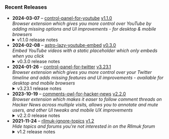 ### Recent Releases

<!-- RECENT_RELEASES -->
<ul>
<li>
  <strong>2024-03-07</strong> – <a href="https://github.com/insin/control-panel-for-youtube">control-panel-for-youtube</a> <a href="https://github.com/insin/control-panel-for-youtube/releases/tag/v1.1.0">v1.1.0</a>
  <div><em>Browser extension which gives you more control over YouTube by adding missing options and UI improvements - for desktop &amp; mobile browsers</em></div>
  <details><summary>v1.1.0 release notes</summary><ul>
<li>Fixed Firefox permission issues (the extension was disabled by default after install on all platforms, it had to be manually enabled every time in Firefox for Android, and the Permissions page was completely blank in Firefox for Android so permissions couldn't be granted) by using Manifest Version 2 instead for the Firefox version</li>
<li>Improved the Japanese translation (thanks <a class="user-mention notranslate" data-hovercard-type="user" data-hovercard-url="/users/Catastravia/hovercard" data-octo-click="hovercard-link-click" data-octo-dimensions="link_type:self" href="https://github.com/Catastravia">@Catastravia</a>)</li>
<li>Fixed disconnectObservers() only disconnecting page observers</li>
</ul>
<p>hideShareThanksClip:</p>
<ul>
<li>Added a new option to hide the Share/Thanks/Clip buttons under a video (not enabled by default)</li>
</ul>
<p>hideChannels:</p>
<ul>
<li>You can now hide a channel while watching one of its videos - a "Hide channel" item is added to the video's ⋯ menu</li>
<li>This becomes an "Unhide channel" menu item if the channel is already hidden</li>
</ul>
<p>hideOpenApp:</p>
<ul>
<li>Fixed hiding "Open App" links when using YouTube in Japanese</li>
</ul>
<p>hideSponsored:</p>
<ul>
<li>Fixed related videos being hidden in the mobile version at tablet sizes when they contained an ad</li>
</ul>
<hr>
<p>Available in the following extension stores:</p>
<p><a href="https://chromewebstore.google.com/detail/control-panel-for-youtube/lodcanccmfbpjjpnngindkkmiehimile" rel="nofollow"><img src="https://private-user-images.githubusercontent.com/226692/307584913-08b44d7b-61d5-49f2-9a76-607eb36fe407.png?jwt=eyJhbGciOiJIUzI1NiIsInR5cCI6IkpXVCJ9.eyJpc3MiOiJnaXRodWIuY29tIiwiYXVkIjoicmF3LmdpdGh1YnVzZXJjb250ZW50LmNvbSIsImtleSI6ImtleTUiLCJleHAiOjE3MTAwMDQxOTAsIm5iZiI6MTcxMDAwMzg5MCwicGF0aCI6Ii8yMjY2OTIvMzA3NTg0OTEzLTA4YjQ0ZDdiLTYxZDUtNDlmMi05YTc2LTYwN2ViMzZmZTQwNy5wbmc_WC1BbXotQWxnb3JpdGhtPUFXUzQtSE1BQy1TSEEyNTYmWC1BbXotQ3JlZGVudGlhbD1BS0lBVkNPRFlMU0E1M1BRSzRaQSUyRjIwMjQwMzA5JTJGdXMtZWFzdC0xJTJGczMlMkZhd3M0X3JlcXVlc3QmWC1BbXotRGF0ZT0yMDI0MDMwOVQxNzA0NTBaJlgtQW16LUV4cGlyZXM9MzAwJlgtQW16LVNpZ25hdHVyZT0yZTVjOTMyZDc0YWIxMzc1OWY4MDNiMjYxYjQzNzBkZjQ1ODJhNzVhNzM0Yjk3ZjBmYjQ2YTVkZWRhN2U1ZTkyJlgtQW16LVNpZ25lZEhlYWRlcnM9aG9zdCZhY3Rvcl9pZD0wJmtleV9pZD0wJnJlcG9faWQ9MCJ9.jV7SOjo6edkz5WgMDw9y0bUtHWONyewraaXGa8GXNhw" alt="Chrome Web Store" content-type-secured-asset="image/png" secured-asset-link="" style="max-width: 100%;"></a> <a href="https://addons.mozilla.org/firefox/addon/control-panel-for-youtube/" rel="nofollow"><img src="https://private-user-images.githubusercontent.com/226692/307636781-566d72e8-bd40-43a4-9118-1768946f5b20.png?jwt=eyJhbGciOiJIUzI1NiIsInR5cCI6IkpXVCJ9.eyJpc3MiOiJnaXRodWIuY29tIiwiYXVkIjoicmF3LmdpdGh1YnVzZXJjb250ZW50LmNvbSIsImtleSI6ImtleTUiLCJleHAiOjE3MTAwMDQxOTAsIm5iZiI6MTcxMDAwMzg5MCwicGF0aCI6Ii8yMjY2OTIvMzA3NjM2NzgxLTU2NmQ3MmU4LWJkNDAtNDNhNC05MTE4LTE3Njg5NDZmNWIyMC5wbmc_WC1BbXotQWxnb3JpdGhtPUFXUzQtSE1BQy1TSEEyNTYmWC1BbXotQ3JlZGVudGlhbD1BS0lBVkNPRFlMU0E1M1BRSzRaQSUyRjIwMjQwMzA5JTJGdXMtZWFzdC0xJTJGczMlMkZhd3M0X3JlcXVlc3QmWC1BbXotRGF0ZT0yMDI0MDMwOVQxNzA0NTBaJlgtQW16LUV4cGlyZXM9MzAwJlgtQW16LVNpZ25hdHVyZT1kNjViYmM4YzRhYzI2NWU5NzQzZmZlMzk4ZDdlYjI4MDhmYzliZTQ1NjM0MzkzNWMwMDRiNTM2ZTljMjBiZjNjJlgtQW16LVNpZ25lZEhlYWRlcnM9aG9zdCZhY3Rvcl9pZD0wJmtleV9pZD0wJnJlcG9faWQ9MCJ9.HaonHdq0JrrYnjfKYeAWrrUCJQXWkU0tLycBJyJUBj0" alt="Mozilla Add-ons" content-type-secured-asset="image/png" secured-asset-link="" style="max-width: 100%;"></a></p></details>
</li>
<li>
  <strong>2024-02-08</strong> – <a href="https://github.com/insin/astro-lazy-youtube-embed">astro-lazy-youtube-embed</a> <a href="https://github.com/insin/astro-lazy-youtube-embed/releases/tag/v0.3.0">v0.3.0</a>
  <div><em>Embed YouTube videos with a static placeholder which only embeds when you click</em></div>
  <details><summary>v0.3.0 release notes</summary><p>Astro 4 support</p></details>
</li>
<li>
  <strong>2024-01-26</strong> – <a href="https://github.com/insin/control-panel-for-twitter">control-panel-for-twitter</a> <a href="https://github.com/insin/control-panel-for-twitter/releases/tag/v3.23.1">v3.23.1</a>
  <div><em>Browser extension which gives you more control over your Twitter timeline and adds missing features and UI improvements - available for desktop and mobile browsers</em></div>
  <details><summary>v3.23.1 release notes</summary><ul>
<li>Hide the Ads nav item</li>
</ul>
<hr>
<p>Available in the following extension stores:</p>
<p><a href="https://apps.apple.com/app/id1668516167?platform=iphone" rel="nofollow"><img src="https://user-images.githubusercontent.com/226692/216768643-4756e33c-1e61-41a7-9c56-9bd80f10bcc9.png" alt="Apple App Store" style="max-width: 100%;"></a> <a href="https://chrome.google.com/webstore/detail/control-panel-for-twitter" rel="nofollow"><img src="https://user-images.githubusercontent.com/226692/212897023-9e66b1b0-e1cd-44df-a4f2-3d5bda80c5f8.png" alt="Chrome Web Store" style="max-width: 100%;"></a> <a href="https://addons.mozilla.org/firefox/addon/control-panel-for-twitter/" rel="nofollow"><img src="https://user-images.githubusercontent.com/226692/212897487-f3993495-2032-44a4-b0c6-1bd1d9cc56dd.png" alt="Firefox" style="max-width: 100%;"></a> <a href="https://microsoftedge.microsoft.com/addons/detail/control-panel-for-twitter/foccddlibbeccjiobcnakipdpkjiijjp" rel="nofollow"><img src="https://user-images.githubusercontent.com/226692/212897573-34b1af0a-dc5a-4aa2-a1e7-ca85d3823f9f.png" alt="Edge" style="max-width: 100%;"></a></p>
<h2>Screenshots</h2>
<h3>Nav Bar</h3>
<table>
<thead>
<tr>
<th>Before</th>
<th>After</th>
</tr>
</thead>
<tbody>
<tr>
<td><a target="_blank" rel="noopener noreferrer" href="https://private-user-images.githubusercontent.com/226692/301036711-9ae81d72-af05-4fad-ab65-53cf7e28e542.png?jwt=eyJhbGciOiJIUzI1NiIsInR5cCI6IkpXVCJ9.eyJpc3MiOiJnaXRodWIuY29tIiwiYXVkIjoicmF3LmdpdGh1YnVzZXJjb250ZW50LmNvbSIsImtleSI6ImtleTUiLCJleHAiOjE3MTAwMDQxOTAsIm5iZiI6MTcxMDAwMzg5MCwicGF0aCI6Ii8yMjY2OTIvMzAxMDM2NzExLTlhZTgxZDcyLWFmMDUtNGZhZC1hYjY1LTUzY2Y3ZTI4ZTU0Mi5wbmc_WC1BbXotQWxnb3JpdGhtPUFXUzQtSE1BQy1TSEEyNTYmWC1BbXotQ3JlZGVudGlhbD1BS0lBVkNPRFlMU0E1M1BRSzRaQSUyRjIwMjQwMzA5JTJGdXMtZWFzdC0xJTJGczMlMkZhd3M0X3JlcXVlc3QmWC1BbXotRGF0ZT0yMDI0MDMwOVQxNzA0NTBaJlgtQW16LUV4cGlyZXM9MzAwJlgtQW16LVNpZ25hdHVyZT0yZjU2YWI2ZTVkYzAyOTk3ZjRkMzkxMzI0OTk4MzRhNmZkMTM1ZWQyNzBmZGJjNWQ1ODk1YWMyNzIyYzIwZWJjJlgtQW16LVNpZ25lZEhlYWRlcnM9aG9zdCZhY3Rvcl9pZD0wJmtleV9pZD0wJnJlcG9faWQ9MCJ9.134HHoqIsYwlOQkJqZO5heJ1xcHwuePJOnSNuE-7n14"><img src="https://private-user-images.githubusercontent.com/226692/301036711-9ae81d72-af05-4fad-ab65-53cf7e28e542.png?jwt=eyJhbGciOiJIUzI1NiIsInR5cCI6IkpXVCJ9.eyJpc3MiOiJnaXRodWIuY29tIiwiYXVkIjoicmF3LmdpdGh1YnVzZXJjb250ZW50LmNvbSIsImtleSI6ImtleTUiLCJleHAiOjE3MTAwMDQxOTAsIm5iZiI6MTcxMDAwMzg5MCwicGF0aCI6Ii8yMjY2OTIvMzAxMDM2NzExLTlhZTgxZDcyLWFmMDUtNGZhZC1hYjY1LTUzY2Y3ZTI4ZTU0Mi5wbmc_WC1BbXotQWxnb3JpdGhtPUFXUzQtSE1BQy1TSEEyNTYmWC1BbXotQ3JlZGVudGlhbD1BS0lBVkNPRFlMU0E1M1BRSzRaQSUyRjIwMjQwMzA5JTJGdXMtZWFzdC0xJTJGczMlMkZhd3M0X3JlcXVlc3QmWC1BbXotRGF0ZT0yMDI0MDMwOVQxNzA0NTBaJlgtQW16LUV4cGlyZXM9MzAwJlgtQW16LVNpZ25hdHVyZT0yZjU2YWI2ZTVkYzAyOTk3ZjRkMzkxMzI0OTk4MzRhNmZkMTM1ZWQyNzBmZGJjNWQ1ODk1YWMyNzIyYzIwZWJjJlgtQW16LVNpZ25lZEhlYWRlcnM9aG9zdCZhY3Rvcl9pZD0wJmtleV9pZD0wJnJlcG9faWQ9MCJ9.134HHoqIsYwlOQkJqZO5heJ1xcHwuePJOnSNuE-7n14" content-type-secured-asset="image/png" style="max-width: 100%;"></a></td>
<td><a target="_blank" rel="noopener noreferrer" href="https://private-user-images.githubusercontent.com/226692/301036938-4e6a6858-8468-462d-93e3-04b3fe3f2285.png?jwt=eyJhbGciOiJIUzI1NiIsInR5cCI6IkpXVCJ9.eyJpc3MiOiJnaXRodWIuY29tIiwiYXVkIjoicmF3LmdpdGh1YnVzZXJjb250ZW50LmNvbSIsImtleSI6ImtleTUiLCJleHAiOjE3MTAwMDQxOTAsIm5iZiI6MTcxMDAwMzg5MCwicGF0aCI6Ii8yMjY2OTIvMzAxMDM2OTM4LTRlNmE2ODU4LTg0NjgtNDYyZC05M2UzLTA0YjNmZTNmMjI4NS5wbmc_WC1BbXotQWxnb3JpdGhtPUFXUzQtSE1BQy1TSEEyNTYmWC1BbXotQ3JlZGVudGlhbD1BS0lBVkNPRFlMU0E1M1BRSzRaQSUyRjIwMjQwMzA5JTJGdXMtZWFzdC0xJTJGczMlMkZhd3M0X3JlcXVlc3QmWC1BbXotRGF0ZT0yMDI0MDMwOVQxNzA0NTBaJlgtQW16LUV4cGlyZXM9MzAwJlgtQW16LVNpZ25hdHVyZT1lNjFiM2U1NDg2OTUxNjQ4ZjQ2YjNmYmM5MDMzMzU5YjQ0YWU3Y2MzZDdkNjg2YjcwMWJkZGM1YzFkMTFlZTQxJlgtQW16LVNpZ25lZEhlYWRlcnM9aG9zdCZhY3Rvcl9pZD0wJmtleV9pZD0wJnJlcG9faWQ9MCJ9.uR89UdiQ6cMit7Dn3Dr0hzzG-zsnXlla78LCANMD1lI"><img src="https://private-user-images.githubusercontent.com/226692/301036938-4e6a6858-8468-462d-93e3-04b3fe3f2285.png?jwt=eyJhbGciOiJIUzI1NiIsInR5cCI6IkpXVCJ9.eyJpc3MiOiJnaXRodWIuY29tIiwiYXVkIjoicmF3LmdpdGh1YnVzZXJjb250ZW50LmNvbSIsImtleSI6ImtleTUiLCJleHAiOjE3MTAwMDQxOTAsIm5iZiI6MTcxMDAwMzg5MCwicGF0aCI6Ii8yMjY2OTIvMzAxMDM2OTM4LTRlNmE2ODU4LTg0NjgtNDYyZC05M2UzLTA0YjNmZTNmMjI4NS5wbmc_WC1BbXotQWxnb3JpdGhtPUFXUzQtSE1BQy1TSEEyNTYmWC1BbXotQ3JlZGVudGlhbD1BS0lBVkNPRFlMU0E1M1BRSzRaQSUyRjIwMjQwMzA5JTJGdXMtZWFzdC0xJTJGczMlMkZhd3M0X3JlcXVlc3QmWC1BbXotRGF0ZT0yMDI0MDMwOVQxNzA0NTBaJlgtQW16LUV4cGlyZXM9MzAwJlgtQW16LVNpZ25hdHVyZT1lNjFiM2U1NDg2OTUxNjQ4ZjQ2YjNmYmM5MDMzMzU5YjQ0YWU3Y2MzZDdkNjg2YjcwMWJkZGM1YzFkMTFlZTQxJlgtQW16LVNpZ25lZEhlYWRlcnM9aG9zdCZhY3Rvcl9pZD0wJmtleV9pZD0wJnJlcG9faWQ9MCJ9.uR89UdiQ6cMit7Dn3Dr0hzzG-zsnXlla78LCANMD1lI" content-type-secured-asset="image/png" style="max-width: 100%;"></a></td>
</tr>
</tbody>
</table>
<h3>More Menu</h3>
<table>
<thead>
<tr>
<th>Before</th>
<th>After</th>
</tr>
</thead>
<tbody>
<tr>
<td><a target="_blank" rel="noopener noreferrer" href="https://private-user-images.githubusercontent.com/226692/301036904-3dbc13d6-caee-41eb-a2fa-8951246a0cab.png?jwt=eyJhbGciOiJIUzI1NiIsInR5cCI6IkpXVCJ9.eyJpc3MiOiJnaXRodWIuY29tIiwiYXVkIjoicmF3LmdpdGh1YnVzZXJjb250ZW50LmNvbSIsImtleSI6ImtleTUiLCJleHAiOjE3MTAwMDQxOTAsIm5iZiI6MTcxMDAwMzg5MCwicGF0aCI6Ii8yMjY2OTIvMzAxMDM2OTA0LTNkYmMxM2Q2LWNhZWUtNDFlYi1hMmZhLTg5NTEyNDZhMGNhYi5wbmc_WC1BbXotQWxnb3JpdGhtPUFXUzQtSE1BQy1TSEEyNTYmWC1BbXotQ3JlZGVudGlhbD1BS0lBVkNPRFlMU0E1M1BRSzRaQSUyRjIwMjQwMzA5JTJGdXMtZWFzdC0xJTJGczMlMkZhd3M0X3JlcXVlc3QmWC1BbXotRGF0ZT0yMDI0MDMwOVQxNzA0NTBaJlgtQW16LUV4cGlyZXM9MzAwJlgtQW16LVNpZ25hdHVyZT01YjYyYTRkMTZkZDUwOTQ2OTAzM2JhYWMyZTY3NjgxNTk3ZWEwMTAyMzJmYTJhYmZmOTk5N2M4MTZlNDZmNTE4JlgtQW16LVNpZ25lZEhlYWRlcnM9aG9zdCZhY3Rvcl9pZD0wJmtleV9pZD0wJnJlcG9faWQ9MCJ9.AmJB3hvuu3Z9mOrAtfwTUN6EDZBHJLHNy0QTnKidGHs"><img src="https://private-user-images.githubusercontent.com/226692/301036904-3dbc13d6-caee-41eb-a2fa-8951246a0cab.png?jwt=eyJhbGciOiJIUzI1NiIsInR5cCI6IkpXVCJ9.eyJpc3MiOiJnaXRodWIuY29tIiwiYXVkIjoicmF3LmdpdGh1YnVzZXJjb250ZW50LmNvbSIsImtleSI6ImtleTUiLCJleHAiOjE3MTAwMDQxOTAsIm5iZiI6MTcxMDAwMzg5MCwicGF0aCI6Ii8yMjY2OTIvMzAxMDM2OTA0LTNkYmMxM2Q2LWNhZWUtNDFlYi1hMmZhLTg5NTEyNDZhMGNhYi5wbmc_WC1BbXotQWxnb3JpdGhtPUFXUzQtSE1BQy1TSEEyNTYmWC1BbXotQ3JlZGVudGlhbD1BS0lBVkNPRFlMU0E1M1BRSzRaQSUyRjIwMjQwMzA5JTJGdXMtZWFzdC0xJTJGczMlMkZhd3M0X3JlcXVlc3QmWC1BbXotRGF0ZT0yMDI0MDMwOVQxNzA0NTBaJlgtQW16LUV4cGlyZXM9MzAwJlgtQW16LVNpZ25hdHVyZT01YjYyYTRkMTZkZDUwOTQ2OTAzM2JhYWMyZTY3NjgxNTk3ZWEwMTAyMzJmYTJhYmZmOTk5N2M4MTZlNDZmNTE4JlgtQW16LVNpZ25lZEhlYWRlcnM9aG9zdCZhY3Rvcl9pZD0wJmtleV9pZD0wJnJlcG9faWQ9MCJ9.AmJB3hvuu3Z9mOrAtfwTUN6EDZBHJLHNy0QTnKidGHs" content-type-secured-asset="image/png" style="max-width: 100%;"></a></td>
<td><a target="_blank" rel="noopener noreferrer" href="https://private-user-images.githubusercontent.com/226692/301036963-217104ee-63d9-4db9-8b26-4d7e7cd27873.png?jwt=eyJhbGciOiJIUzI1NiIsInR5cCI6IkpXVCJ9.eyJpc3MiOiJnaXRodWIuY29tIiwiYXVkIjoicmF3LmdpdGh1YnVzZXJjb250ZW50LmNvbSIsImtleSI6ImtleTUiLCJleHAiOjE3MTAwMDQxOTAsIm5iZiI6MTcxMDAwMzg5MCwicGF0aCI6Ii8yMjY2OTIvMzAxMDM2OTYzLTIxNzEwNGVlLTYzZDktNGRiOS04YjI2LTRkN2U3Y2QyNzg3My5wbmc_WC1BbXotQWxnb3JpdGhtPUFXUzQtSE1BQy1TSEEyNTYmWC1BbXotQ3JlZGVudGlhbD1BS0lBVkNPRFlMU0E1M1BRSzRaQSUyRjIwMjQwMzA5JTJGdXMtZWFzdC0xJTJGczMlMkZhd3M0X3JlcXVlc3QmWC1BbXotRGF0ZT0yMDI0MDMwOVQxNzA0NTBaJlgtQW16LUV4cGlyZXM9MzAwJlgtQW16LVNpZ25hdHVyZT05YTMwZDFjYjcwZGEzN2FmNjVkMjZkMzAzNTg2ZGUzNmE1Y2Q0MGRmMjY1ZGJhMDE2MGFkMTNiZmFlYTQ3MzhjJlgtQW16LVNpZ25lZEhlYWRlcnM9aG9zdCZhY3Rvcl9pZD0wJmtleV9pZD0wJnJlcG9faWQ9MCJ9.0y7_3XMS2Q_Pr9vy82ZYqOCZt_s2xXBajQJ8L8PnsRA"><img src="https://private-user-images.githubusercontent.com/226692/301036963-217104ee-63d9-4db9-8b26-4d7e7cd27873.png?jwt=eyJhbGciOiJIUzI1NiIsInR5cCI6IkpXVCJ9.eyJpc3MiOiJnaXRodWIuY29tIiwiYXVkIjoicmF3LmdpdGh1YnVzZXJjb250ZW50LmNvbSIsImtleSI6ImtleTUiLCJleHAiOjE3MTAwMDQxOTAsIm5iZiI6MTcxMDAwMzg5MCwicGF0aCI6Ii8yMjY2OTIvMzAxMDM2OTYzLTIxNzEwNGVlLTYzZDktNGRiOS04YjI2LTRkN2U3Y2QyNzg3My5wbmc_WC1BbXotQWxnb3JpdGhtPUFXUzQtSE1BQy1TSEEyNTYmWC1BbXotQ3JlZGVudGlhbD1BS0lBVkNPRFlMU0E1M1BRSzRaQSUyRjIwMjQwMzA5JTJGdXMtZWFzdC0xJTJGczMlMkZhd3M0X3JlcXVlc3QmWC1BbXotRGF0ZT0yMDI0MDMwOVQxNzA0NTBaJlgtQW16LUV4cGlyZXM9MzAwJlgtQW16LVNpZ25hdHVyZT05YTMwZDFjYjcwZGEzN2FmNjVkMjZkMzAzNTg2ZGUzNmE1Y2Q0MGRmMjY1ZGJhMDE2MGFkMTNiZmFlYTQ3MzhjJlgtQW16LVNpZ25lZEhlYWRlcnM9aG9zdCZhY3Rvcl9pZD0wJmtleV9pZD0wJnJlcG9faWQ9MCJ9.0y7_3XMS2Q_Pr9vy82ZYqOCZt_s2xXBajQJ8L8PnsRA" content-type-secured-asset="image/png" style="max-width: 100%;"></a></td>
</tr>
</tbody>
</table></details>
</li>
<li>
  <strong>2023-10-19</strong> – <a href="https://github.com/insin/comments-owl-for-hacker-news">comments-owl-for-hacker-news</a> <a href="https://github.com/insin/comments-owl-for-hacker-news/releases/tag/v2.2.0">v2.2.0</a>
  <div><em>Browser extension which makes it easer to follow comment threads on Hacker News across multiple visits, allows you to annotate and mute users, and other UI tweaks and mobile UX improvements</em></div>
  <details><summary>v2.2.0 release notes</summary><ul>
<li>Added an option to disable or require confirmation for hiding on list pages</li>
<li>Added an option to increase the contrast of submission text (enabled by default)</li>
</ul>
<hr>
<p>Available in the following extension stores:</p>
<p><a href="https://apps.apple.com/us/app/comments-owl-for-hacker-news/id6451333500" rel="nofollow"><img src="https://user-images.githubusercontent.com/226692/216768643-4756e33c-1e61-41a7-9c56-9bd80f10bcc9.png" alt="Apple App Store" style="max-width: 100%;"></a> <a href="https://addons.mozilla.org/en-US/firefox/addon/hn-comments-owl/" rel="nofollow"><img src="https://user-images.githubusercontent.com/226692/212897487-f3993495-2032-44a4-b0c6-1bd1d9cc56dd.png" alt="Firefox" style="max-width: 100%;"></a> <a href="https://chrome.google.com/webstore/detail/kpoggabejgbenjahggloahnnaolmfock?authuser=0&amp;hl=en" rel="nofollow"><img src="https://user-images.githubusercontent.com/226692/212897023-9e66b1b0-e1cd-44df-a4f2-3d5bda80c5f8.png" alt="Chrome" style="max-width: 100%;"></a></p></details>
</li>
<li>
  <strong>2021-11-24</strong> – <a href="https://github.com/insin/rllmuk-ignore-topics">rllmuk-ignore-topics</a> <a href="https://github.com/insin/rllmuk-ignore-topics/releases/tag/v1.2">v1.2</a>
  <div><em>Hide topics and forums you're not interested in on the Rllmuk forum</em></div>
  <details><summary>v1.2 release notes</summary><ul>
<li>Added support for the Fluid view</li>
<li>Added a collapse control for the Fluid sidebar</li>
</ul></details>
</li>
</ul>
<!-- /RECENT_RELEASES -->
